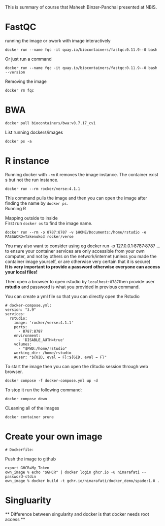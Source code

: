 This is summary of course that Mahesh Binzer-Panchal presented at NBIS.

# FastQC

running the image or owork with image interactively

    docker run --name fqc -it quay.io/biocontainers/fastqc:0.11.9--0 bash

Or just run a command

    docker run --name fqc -it quay.io/biocontainers/fastqc:0.11.9--0 bash --version

Removing the image

    docker rm fqc

# BWA

    docker pull biocontainers/bwa:v0.7.17_cv1

List running dockers/images

    docker ps -a

# R instance

Running docker with `-rm` it removes the image instance. The container
exist s but not the run instance.

    docker run --rm rocker/verse:4.1.1

This command pulls the image and then you can open the image after
finding the name by `docker ps`.  
Running R

Mapping outside to inside  
First run `docker os` to find the image name.

    docker run --rm -p 8787:8787 -v $HOME/Documents:/home/rstudio -e PASSWORD=Takenoko3 rocker/verse

You may also want to consider using eg docker run -p 127.0.0.1:8787:8787
… to ensure your container services are only accessible from your own
computer, and not by others on the network/internet (unless you made the
container image yourself, or are otherwise very certain that it is
secure)  
**It is very important to provide a password otherwise everyone can
access your local files!**

Then open a browser to open rstudio by `localhost:8787`then provide user
**rstudio** and password is what you provided in previous command.

You can create a yml file so that you can directly open the Rstudio

    # docker-compose.yml:
    version: "3.9"
    services:
      rstudio:
        image: 'rocker/verse:4.1.1'
        ports:
          - 8787:8787
        environment:
          - 'DISABLE_AUTH=true'
        volumes:
          - "$PWD:/home/rstudio"
        working_dir: /home/rstudio
        #user: "${UID, eval = F}:${GID, eval = F}"

To start the image then you can open the rStudio session through web
browser.

    docker compose -f docker-compose.yml up -d

To stop it run the following command:

    docker compose down  

CLeaning all of the images

    docker container prune  

# Create your own image

    # Dockerfile:

Push the image to github

    export GHCR=My_Token
    own_image % echo "$GHCR" | docker login ghcr.io -u nimarafati --password-stdin 
    own_image % docker build -t gchr.io/nimarafati/docker_demo/spade:1.0 .

# Singluarity

\*\* Difference between singularity and docker is that docker needs root
access \*\*
